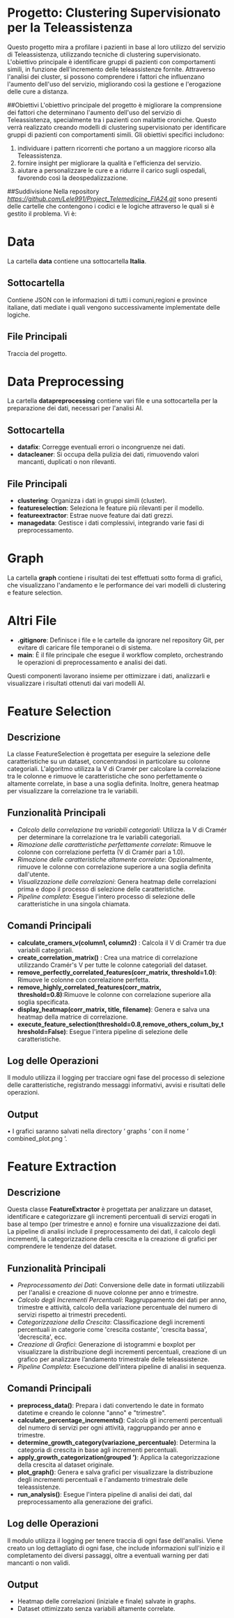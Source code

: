 
# Progetto: Clustering Supervisionato per la Teleassistenza

Questo progetto mira a profilare i pazienti in base al loro utilizzo del servizio di Teleassistenza, utilizzando tecniche di clustering supervisionato. L'obiettivo principale è identificare gruppi di pazienti con comportamenti simili, in funzione dell'incremento delle teleassistenze fornite. Attraverso l'analisi dei cluster, si possono comprendere i fattori che influenzano l'aumento dell'uso del servizio, migliorando così la gestione e l'erogazione delle cure a distanza.


##Obiettivi
L'obiettivo principale del progetto è migliorare la comprensione dei fattori che determinano l'aumento dell'uso del servizio di Teleassistenza, specialmente tra i pazienti con malattie croniche. Questo verrà realizzato creando modelli di clustering supervisionato per identificare gruppi di pazienti con comportamenti simili. 
Gli obiettivi specifici includono: 
1) individuare i pattern ricorrenti che portano a un maggiore ricorso alla Teleassistenza.
2) fornire insight per migliorare la qualità e l'efficienza del servizio.
3) aiutare a personalizzare le cure e a ridurre il carico sugli ospedali, favorendo così la deospedalizzazione.


##Suddivisione
Nella repository *https://github.com/Lele991/Project_Telemedicine_FIA24.git* sono presenti delle cartelle che contengono i codici e le logiche attraverso le quali si è gestito il problema.
Vi è:

# Data
La cartella **data** contiene una sottocartella **Italia**.

## Sottocartella
Contiene JSON con le informazioni di tutti i comuni,regioni e province italiane, dati mediate i quali vengono successivamente implementate delle logiche.

## File Principali
Traccia del progetto.


# Data Preprocessing

La cartella **datapreprocessing** contiene vari file e una sottocartella per la preparazione dei dati, necessari per l'analisi AI.

## Sottocartella
- **datafix**: Corregge eventuali errori o incongruenze nei dati.
- **datacleaner**: Si occupa della pulizia dei dati, rimuovendo valori mancanti, duplicati o non rilevanti.

## File Principali
- **clustering**: Organizza i dati in gruppi simili (cluster).
- **featureselection**: Seleziona le feature più rilevanti per il modello.
- **featureextractor**: Estrae nuove feature dai dati grezzi.
- **managedata**: Gestisce i dati complessivi, integrando varie fasi di preprocessamento.


# Graph

La cartella **graph** contiene i risultati dei test effettuati sotto forma di grafici, che visualizzano l'andamento e le performance dei vari modelli di clustering e feature selection.

# Altri File

- **.gitignore**: Definisce i file e le cartelle da ignorare nel repository Git, per evitare di caricare file temporanei o di sistema.
- **main**: È il file principale che esegue il workflow completo, orchestrando le operazioni di preprocessamento e analisi dei dati.

Questi componenti lavorano insieme per ottimizzare i dati, analizzarli e visualizzare i risultati ottenuti dai vari modelli AI.

# Feature Selection

## Descrizione

La classe FeatureSelection è progettata per eseguire la selezione delle caratteristiche su un dataset, concentrandosi in particolare su colonne categoriali. L'algoritmo utilizza la V di Cramér per calcolare la correlazione tra le colonne e rimuove le caratteristiche che sono perfettamente o altamente correlate, in base a una soglia definita. Inoltre, genera heatmap per visualizzare la correlazione tra le variabili.

## Funzionalità Principali

- *Calcolo della correlazione tra variabili categoriali*: Utilizza la V di Cramér per determinare la correlazione tra le variabili categoriali.
- *Rimozione delle caratteristiche perfettamente correlate*: Rimuove le colonne con correlazione perfetta (V di Cramér pari a 1.0).
- *Rimozione delle caratteristiche altamente correlate*: Opzionalmente, rimuove le colonne con correlazione superiore a una soglia definita dall'utente.
- *Visualizzazione delle correlazioni*: Genera heatmap delle correlazioni prima e dopo il processo di selezione delle caratteristiche.
- *Pipeline completa*: Esegue l'intero processo di selezione delle caratteristiche in una singola chiamata.

## Comandi Principali

- **calculate_cramers_v(column1, column2)** :
Calcola il V di Cramér tra due variabili categoriali.
- **create_correlation_matrix()** :
Crea una matrice di correlazione utilizzando Cramér's V per tutte le colonne categoriali del dataset.
- **remove_perfectly_correlated_features(corr_matrix, threshold=1.0)**: Rimuove le colonne con correlazione perfetta.
- **remove_highly_correlated_features(corr_matrix, threshold=0.8)**:Rimuove le colonne con correlazione superiore alla soglia specificata.
- **display_heatmap(corr_matrix, title, filename)**: Genera e salva una heatmap della matrice di correlazione.
- **execute_feature_selection(threshold=0.8,remove_others_colum_by_threshold=False)**: Esegue l'intera pipeline di selezione delle caratteristiche.

## Log delle Operazioni

Il modulo utilizza il logging per tracciare ogni fase del processo di selezione delle caratteristiche, registrando messaggi informativi, avvisi e risultati delle operazioni.

## Output

•	I grafici saranno salvati nella directory ‘ graphs ‘ con il nome ‘ combined_plot.png ‘.

# Feature Extraction

## Descrizione

Questa classe **FeatureExtractor** è progettata per analizzare un dataset, identificare e categorizzare gli incrementi percentuali di servizi erogati in base al tempo (per trimestre e anno) e fornire una visualizzazione dei dati. La pipeline di analisi include il preprocessamento dei dati, il calcolo degli incrementi, la categorizzazione della crescita e la creazione di grafici per comprendere le tendenze del dataset.

## Funzionalità Principali

-	*Preprocessamento dei Dati*: Conversione delle date in formati utilizzabili per l'analisi e creazione di nuove colonne per anno e trimestre.
-	*Calcolo degli Incrementi Percentuali*: Raggruppamento dei dati per anno, trimestre e attività, calcolo della variazione percentuale del numero di servizi rispetto ai trimestri precedenti.
-	*Categorizzazione della Crescita*: Classificazione degli incrementi percentuali in categorie come 'crescita costante', 'crescita bassa', 'decrescita', ecc.
-	*Creazione di Grafici*: Generazione di istogrammi e boxplot per visualizzare la distribuzione degli incrementi percentuali, creazione di un grafico per analizzare l’andamento trimestrale delle teleassistenze.
-	*Pipeline Completa*: Esecuzione  dell'intera pipeline di analisi in sequenza.

## Comandi Principali

-	**preprocess_data()**:  Prepara i dati convertendo le date in formato datetime e creando le colonne "anno" e "trimestre".
-	**calculate_percentage_increments()**:  Calcola gli incrementi percentuali del numero di servizi per ogni attività, raggruppando per anno e trimestre.
-	**determine_growth_category(variazione_percentuale)**: Determina la categoria di crescita in base agli incrementi percentuali.
-	**apply_growth_categorization(grouped ’)**: Applica la categorizzazione della crescita al dataset originale.
-	**plot_graph()**:  Genera e salva grafici per visualizzare la distribuzione degli incrementi percentuali e l'andamento trimestrale delle teleassistenze.
-	**run_analysis()**:  Esegue l'intera pipeline di analisi dei dati, dal preprocessamento alla generazione dei grafici.

  ## Log delle Operazioni

  Il modulo utilizza il logging per tenere traccia di ogni fase dell'analisi. Viene creato un log dettagliato di ogni fase, che include informazioni sull'inizio e il completamento dei diversi passaggi, oltre a eventuali warning per dati mancanti o non validi.

  ## Output

   - Heatmap delle correlazioni (iniziale e finale) salvate in graphs.
   -  Dataset ottimizzato senza variabili altamente correlate.
     
	 





